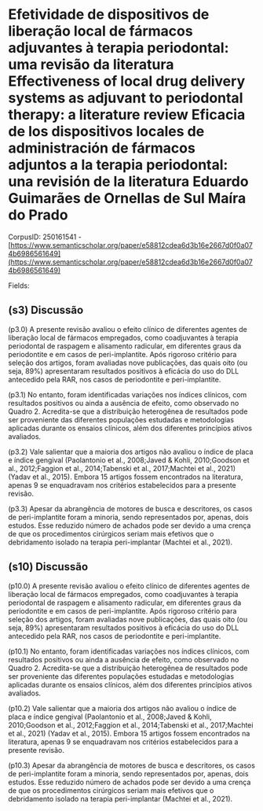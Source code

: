 # Efetividade de dispositivos de liberação local de fármacos adjuvantes à terapia periodontal: uma revisão da literatura Effectiveness of local drug delivery systems as adjuvant to periodontal therapy: a literature review Eficacia de los dispositivos locales de administración de fármacos adjuntos a la terapia periodontal: una revisión de la literatura Eduardo Guimarães de Ornellas de Sul Maíra do Prado

CorpusID: 250161541 - [https://www.semanticscholar.org/paper/e58812cdea6d3b16e2667d0f0a074b6986561649](https://www.semanticscholar.org/paper/e58812cdea6d3b16e2667d0f0a074b6986561649)

Fields: 

## (s3) Discussão
(p3.0) A presente revisão avaliou o efeito clínico de diferentes agentes de liberação local de fármacos empregados, como coadjuvantes à terapia periodontal de raspagem e alisamento radicular, em diferentes graus da periodontite e em casos de peri-implantite. Após rigoroso critério para seleção dos artigos, foram avaliadas nove publicações, das quais oito (ou seja, 89%) apresentaram resultados positivos à eficácia do uso do DLL antecedido pela RAR, nos casos de periodontite e peri-implantite.

(p3.1) No entanto, foram identificadas variações nos índices clínicos, com resultados positivos ou ainda a ausência de efeito, como observado no Quadro 2. Acredita-se que a distribuição heterogênea de resultados pode ser proveniente das diferentes populações estudadas e metodologias aplicadas durante os ensaios clínicos, além dos diferentes princípios ativos avaliados.

(p3.2) Vale salientar que a maioria dos artigos não avaliou o índice de placa e índice gengival (Paolantonio et al., 2008;Javed & Kohli, 2010;Goodson et al., 2012;Faggion et al., 2014;Tabenski et al., 2017;Machtei et al., 2021) (Yadav et al., 2015). Embora 15 artigos fossem encontrados na literatura, apenas 9 se enquadravam nos critérios estabelecidos para a presente revisão.

(p3.3) Apesar da abrangência de motores de busca e descritores, os casos de peri-implantite foram a minoria, sendo representados por, apenas, dois estudos. Esse reduzido número de achados pode ser devido a uma crença de que os procedimentos cirúrgicos seriam mais efetivos que o debridamento isolado na terapia peri-implantar (Machtei et al., 2021).
## (s10) Discussão
(p10.0) A presente revisão avaliou o efeito clínico de diferentes agentes de liberação local de fármacos empregados, como coadjuvantes à terapia periodontal de raspagem e alisamento radicular, em diferentes graus da periodontite e em casos de peri-implantite. Após rigoroso critério para seleção dos artigos, foram avaliadas nove publicações, das quais oito (ou seja, 89%) apresentaram resultados positivos à eficácia do uso do DLL antecedido pela RAR, nos casos de periodontite e peri-implantite.

(p10.1) No entanto, foram identificadas variações nos índices clínicos, com resultados positivos ou ainda a ausência de efeito, como observado no Quadro 2. Acredita-se que a distribuição heterogênea de resultados pode ser proveniente das diferentes populações estudadas e metodologias aplicadas durante os ensaios clínicos, além dos diferentes princípios ativos avaliados.

(p10.2) Vale salientar que a maioria dos artigos não avaliou o índice de placa e índice gengival (Paolantonio et al., 2008;Javed & Kohli, 2010;Goodson et al., 2012;Faggion et al., 2014;Tabenski et al., 2017;Machtei et al., 2021) (Yadav et al., 2015). Embora 15 artigos fossem encontrados na literatura, apenas 9 se enquadravam nos critérios estabelecidos para a presente revisão.

(p10.3) Apesar da abrangência de motores de busca e descritores, os casos de peri-implantite foram a minoria, sendo representados por, apenas, dois estudos. Esse reduzido número de achados pode ser devido a uma crença de que os procedimentos cirúrgicos seriam mais efetivos que o debridamento isolado na terapia peri-implantar (Machtei et al., 2021).
